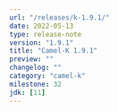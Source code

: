 ```yaml
---
url: "/releases/k-1.9.1/"
date: 2022-05-13
type: release-note
version: "1.9.1"
title: "Camel-K 1.9.1"
preview: ""
changelog: ""
category: "camel-k"
milestone: 32
jdk: [11]
---
```

